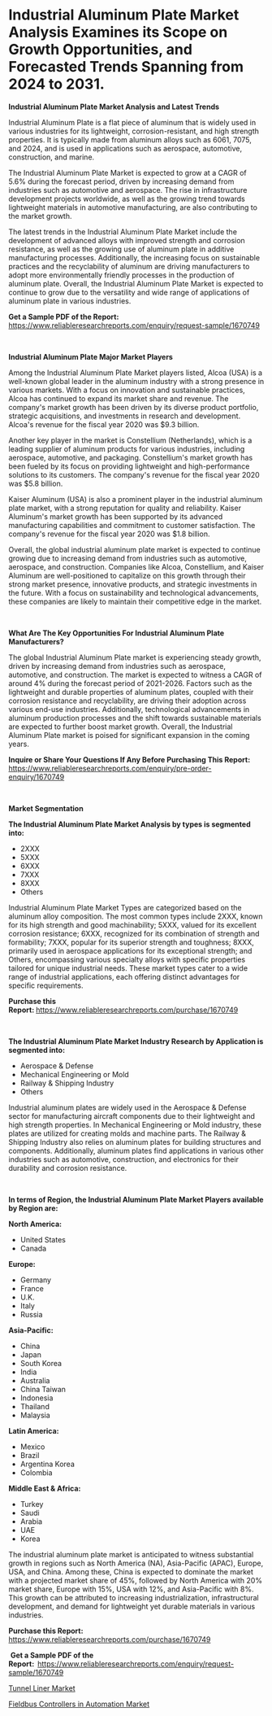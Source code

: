 <p><h1>Industrial Aluminum Plate Market Analysis Examines its Scope on Growth Opportunities, and Forecasted Trends Spanning from 2024 to 2031.</h1></p><p><strong>Industrial Aluminum Plate Market Analysis and Latest Trends</strong></p>
<p><p>Industrial Aluminum Plate is a flat piece of aluminum that is widely used in various industries for its lightweight, corrosion-resistant, and high strength properties. It is typically made from aluminum alloys such as 6061, 7075, and 2024, and is used in applications such as aerospace, automotive, construction, and marine.</p><p>The Industrial Aluminum Plate Market is expected to grow at a CAGR of 5.6% during the forecast period, driven by increasing demand from industries such as automotive and aerospace. The rise in infrastructure development projects worldwide, as well as the growing trend towards lightweight materials in automotive manufacturing, are also contributing to the market growth.</p><p>The latest trends in the Industrial Aluminum Plate Market include the development of advanced alloys with improved strength and corrosion resistance, as well as the growing use of aluminum plate in additive manufacturing processes. Additionally, the increasing focus on sustainable practices and the recyclability of aluminum are driving manufacturers to adopt more environmentally friendly processes in the production of aluminum plate. Overall, the Industrial Aluminum Plate Market is expected to continue to grow due to the versatility and wide range of applications of aluminum plate in various industries.</p></p>
<p><strong>Get a Sample PDF of the Report:&nbsp;</strong> <a href="https://www.reliableresearchreports.com/enquiry/request-sample/1670749">https://www.reliableresearchreports.com/enquiry/request-sample/1670749</a></p>
<p>&nbsp;</p>
<p><strong>Industrial Aluminum Plate Major Market Players</strong></p>
<p><p>Among the Industrial Aluminum Plate Market players listed, Alcoa (USA) is a well-known global leader in the aluminum industry with a strong presence in various markets. With a focus on innovation and sustainable practices, Alcoa has continued to expand its market share and revenue. The company's market growth has been driven by its diverse product portfolio, strategic acquisitions, and investments in research and development. Alcoa's revenue for the fiscal year 2020 was $9.3 billion.</p><p>Another key player in the market is Constellium (Netherlands), which is a leading supplier of aluminum products for various industries, including aerospace, automotive, and packaging. Constellium's market growth has been fueled by its focus on providing lightweight and high-performance solutions to its customers. The company's revenue for the fiscal year 2020 was $5.8 billion.</p><p>Kaiser Aluminum (USA) is also a prominent player in the industrial aluminum plate market, with a strong reputation for quality and reliability. Kaiser Aluminum's market growth has been supported by its advanced manufacturing capabilities and commitment to customer satisfaction. The company's revenue for the fiscal year 2020 was $1.8 billion.</p><p>Overall, the global industrial aluminum plate market is expected to continue growing due to increasing demand from industries such as automotive, aerospace, and construction. Companies like Alcoa, Constellium, and Kaiser Aluminum are well-positioned to capitalize on this growth through their strong market presence, innovative products, and strategic investments in the future. With a focus on sustainability and technological advancements, these companies are likely to maintain their competitive edge in the market.</p></p>
<p>&nbsp;</p>
<p><strong>What Are The Key Opportunities For Industrial Aluminum Plate Manufacturers?</strong></p>
<p><p>The global Industrial Aluminum Plate market is experiencing steady growth, driven by increasing demand from industries such as aerospace, automotive, and construction. The market is expected to witness a CAGR of around 4% during the forecast period of 2021-2026. Factors such as the lightweight and durable properties of aluminum plates, coupled with their corrosion resistance and recyclability, are driving their adoption across various end-use industries. Additionally, technological advancements in aluminum production processes and the shift towards sustainable materials are expected to further boost market growth. Overall, the Industrial Aluminum Plate market is poised for significant expansion in the coming years.</p></p>
<p><strong>Inquire or Share Your Questions If Any Before Purchasing This Report:</strong> <a href="https://www.reliableresearchreports.com/enquiry/pre-order-enquiry/1670749">https://www.reliableresearchreports.com/enquiry/pre-order-enquiry/1670749</a></p>
<p>&nbsp;</p>
<p><strong>Market Segmentation</strong></p>
<p><strong>The Industrial Aluminum Plate Market Analysis by types is segmented into:</strong></p>
<p><ul><li>2XXX</li><li>5XXX</li><li>6XXX</li><li>7XXX</li><li>8XXX</li><li>Others</li></ul></p>
<p><p>Industrial Aluminum Plate Market Types are categorized based on the aluminum alloy composition. The most common types include 2XXX, known for its high strength and good machinability; 5XXX, valued for its excellent corrosion resistance; 6XXX, recognized for its combination of strength and formability; 7XXX, popular for its superior strength and toughness; 8XXX, primarily used in aerospace applications for its exceptional strength; and Others, encompassing various specialty alloys with specific properties tailored for unique industrial needs. These market types cater to a wide range of industrial applications, each offering distinct advantages for specific requirements.</p></p>
<p><strong>Purchase this Report:&nbsp;</strong><a href="https://www.reliableresearchreports.com/purchase/1670749">https://www.reliableresearchreports.com/purchase/1670749</a></p>
<p>&nbsp;</p>
<p><strong>The Industrial Aluminum Plate Market Industry Research by Application is segmented into:</strong></p>
<p><ul><li>Aerospace & Defense</li><li>Mechanical Engineering or Mold</li><li>Railway & Shipping Industry</li><li>Others</li></ul></p>
<p><p>Industrial aluminum plates are widely used in the Aerospace & Defense sector for manufacturing aircraft components due to their lightweight and high strength properties. In Mechanical Engineering or Mold industry, these plates are utilized for creating molds and machine parts. The Railway & Shipping Industry also relies on aluminum plates for building structures and components. Additionally, aluminum plates find applications in various other industries such as automotive, construction, and electronics for their durability and corrosion resistance.</p></p>
<p>&nbsp;</p>
<p><strong>In terms of Region, the Industrial Aluminum Plate Market Players available by Region are:</strong></p>
<p>
    <p> <strong> North America: </strong>
        <ul>
            <li>United States</li>
            <li>Canada</li>
        </ul>
        </p> 
    <p> <strong> Europe: </strong>
        <ul>
            <li>Germany</li>
            <li>France</li>
            <li>U.K.</li>
            <li>Italy</li>
            <li>Russia</li>
        </ul>
        </p> 
    <p> <strong> Asia-Pacific: </strong>
        <ul>
            <li>China</li>
            <li>Japan</li>
            <li>South Korea</li>
            <li>India</li>
            <li>Australia</li>
            <li>China Taiwan</li>
            <li>Indonesia</li>
            <li>Thailand</li>
            <li>Malaysia</li>
        </ul>
        </p> 
    <p> <strong> Latin America: </strong>
        <ul>
            <li>Mexico</li>
            <li>Brazil</li>
            <li>Argentina Korea</li>
            <li>Colombia</li>
        </ul>
        </p> 
    <p> <strong> Middle East & Africa: </strong>
        <ul>
            <li>Turkey</li>
            <li>Saudi</li>
            <li>Arabia</li>
            <li>UAE</li>
            <li>Korea</li>
        </ul>
    </p>
    </p>
<p><p>The industrial aluminum plate market is anticipated to witness substantial growth in regions such as North America (NA), Asia-Pacific (APAC), Europe, USA, and China. Among these, China is expected to dominate the market with a projected market share of 45%, followed by North America with 20% market share, Europe with 15%, USA with 12%, and Asia-Pacific with 8%. This growth can be attributed to increasing industrialization, infrastructural development, and demand for lightweight yet durable materials in various industries.</p></p>
<p><strong>Purchase this Report: </strong><a href="https://www.reliableresearchreports.com/purchase/1670749">https://www.reliableresearchreports.com/purchase/1670749</a></p>
<p>&nbsp;<strong>Get a Sample PDF of the Report:&nbsp;&nbsp;</strong><a href="https://www.reliableresearchreports.com/enquiry/request-sample/1670749">https://www.reliableresearchreports.com/enquiry/request-sample/1670749</a></p>
<p><strong></strong></p>
<p><p><a href="https://issuu.com/reportprime-2/docs/tunnel-liner-market-size-2030.pptx">Tunnel Liner Market</a></p><p><a href="https://issuu.com/reportprime-2/docs/fieldbus-controllers-in-automation-market-size-203">Fieldbus Controllers in Automation Market</a></p></p>